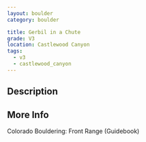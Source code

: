 ```yaml
---
layout: boulder
category: boulder

title: Gerbil in a Chute
grade: V3
location: Castlewood Canyon
tags:
  - v3
  - castlewood_canyon
---
```


## Description


## More Info
Colorado Bouldering: Front Range (Guidebook)
